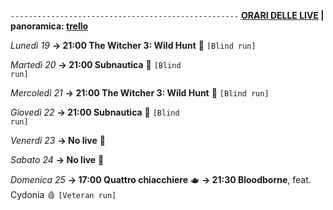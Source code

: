 <code>---------------------------------------------------</code>
<b><u>ORARI DELLE LIVE</u> | panoramica: <a href="https://trello.com/b/iKwdSGf3/sabaku">trello</a></b>

<i>Lunedì 19</i>
<b>→ 21:00 The Witcher 3: Wild Hunt</b> 🩶 <code>[Blind run]</code>

<i>Martedì 20</i>
<b>→ 21:00 Subnautica</b> 🐳 <code>[Blind run]</code>

<i>Mercoledì 21</i>
<b>→ 21:00 The Witcher 3: Wild Hunt</b> 🦄 <code>[Blind run]</code>

<i>Giovedì 22</i>
<b>→ 21:00 Subnautica</b> 🐳 <code>[Blind run]</code>

<i>Venerdì 23</i>
<b>→ No live</b> 🥇

<i>Sabato 24</i>
<b>→ No live</b> 🥇

<i>Domenica 25</i>
<b>→ 17:00 Quattro chiacchiere</b> 🫖
<b>→ 21:30 Bloodborne</b>, feat. Cydonia 🩸 <code>[Veteran run]</code>
